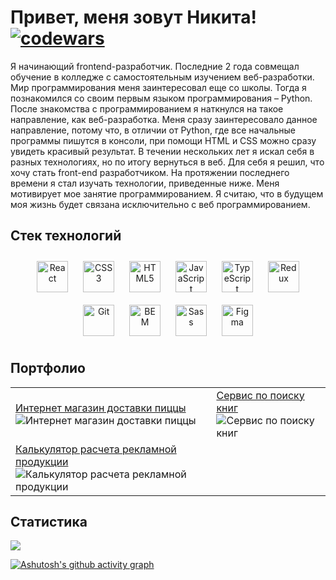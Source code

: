 # Привет, меня зовут Никита! [![codewars](https://www.codewars.com/users/Nikmet/badges/large)](https://www.codewars.com/users/Nikmet)

Я начинающий frontend-разработчик. Последние 2 года совмещал обучение в колледже с самостоятельным изучением веб-разработки. Мир программирования меня заинтересовал еще со школы. Тогда я познакомился со своим первым языком программирования – Python. После знакомства с программированием я наткнулся на такое направление, как веб-разработка. Меня сразу заинтересовало данное направление, потому что, в отличии от Python, где все начальные программы пишутся в консоли, при помощи HTML и CSS можно сразу увидеть красивый результат. В течении нескольких лет я искал себя в разных технологиях, но по итогу вернуться в веб. Для себя я решил, что хочу стать front-end разработчиком. На протяжении последнего времени я стал изучать технологии, приведенные ниже. Меня мотивирует мое занятие программированием. Я считаю, что в будущем моя жизнь будет связана исключительно с веб программированием.

## Стек технологий

<div align="center">  
<a href="https://reactjs.org/" target="_blank"><img style="margin: 10px" src="https://profilinator.rishav.dev/skills-assets/react-original-wordmark.svg" alt="React" height="50" /></a>  
<a href="https://www.w3schools.com/css/" target="_blank"><img style="margin: 10px" src="https://profilinator.rishav.dev/skills-assets/css3-original-wordmark.svg" alt="CSS3" height="50" /></a>  
<a href="https://en.wikipedia.org/wiki/HTML5" target="_blank"><img style="margin: 10px" src="https://profilinator.rishav.dev/skills-assets/html5-original-wordmark.svg" alt="HTML5" height="50" /></a>  
<a href="https://www.javascript.com/" target="_blank"><img style="margin: 10px" src="https://profilinator.rishav.dev/skills-assets/javascript-original.svg" alt="JavaScript" height="50" /></a>  
<a href="https://www.typescriptlang.org/" target="_blank"><img style="margin: 10px" src="https://profilinator.rishav.dev/skills-assets/typescript-original.svg" alt="TypeScript" height="50" /></a>  
<a href="https://redux.js.org/" target="_blank"><img style="margin: 10px" src="https://profilinator.rishav.dev/skills-assets/redux-original.svg" alt="Redux" height="50" /></a>  
<a href="https://github.com/" target="_blank"><img style="margin: 10px" src="https://profilinator.rishav.dev/skills-assets/git-scm-icon.svg" alt="Git" height="50" /></a>  
<a href="http://getbem.com/" target="_blank"><img style="margin: 10px" src="https://profilinator.rishav.dev/skills-assets/bem.svg" alt="BEM" height="50" /></a>  
<a href="https://sass-lang.com/" target="_blank"><img style="margin: 10px" src="https://profilinator.rishav.dev/skills-assets/sass-original.svg" alt="Sass" height="50" /></a>  
<a href="https://www.figma.com/" target="_blank"><img style="margin: 10px" src="https://profilinator.rishav.dev/skills-assets/figma-icon.svg" alt="Figma" height="50" /></a>  
</div>

## Портфолио

 <table>
            <tbody>
                <tr>
                    <td>
                        <div>
                            <a href="https://github.com/Nikmet/pizza-app-react" target="_blank"
                                >Интернет магазин доставки пиццы</a
                            >
                            <img
                                src="https://i.postimg.cc/gcKxnQrw/2024-07-11-032756.png"
                                alt="Интернет магазин доставки пиццы"
                            />
                        </div>
                    </td>
                    <td>
                        <div>
                            <a href="https://nikmet.github.io/books/" target="_blank">Сервис по поиску книг</a>
                            <img
                                src="https://i.postimg.cc/Qt2JCPMY/image.png"
                                alt="Сервис по поиску книг"
                            />
                        </div>
                    </td>
                </tr>
                <tr>
                 <td>
                        <div>
                            <a href="https://nikmet.github.io/photo-culculator" target="_blank">Калькулятор расчета рекламной продукции</a>
                            <img
                                src="https://i.postimg.cc/CK1fQqDs/2025-01-22-175855.png"
                                alt="Калькулятор расчета рекламной продукции"
                            />
                        </div>
                    </td>
                </tr>
            </tbody>
        </table>


## Статистика

![](https://github-profile-summary-cards.vercel.app/api/cards/profile-details?username=Nikmet&theme=nord_dark)

[![Ashutosh's github activity graph](https://github-readme-activity-graph.vercel.app/graph?username=Nikmet&theme=github)](https://github.com/ashutosh00710/github-readme-activity-graph)


